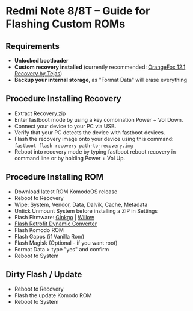 # Redmi Note 8/8T – Guide for Flashing Custom ROMs

## Requirements

- **Unlocked bootloader**
- **Custom recovery installed** (currently recommended: [OrangeFox 12.1 Recovery by Tejas](https://www.pling.com/p/2117593/))
- **Backup your internal storage**, as "Format Data" will erase everything

## Procedure Installing Recovery
- Extract Recovery.zip
- Enter fastboot mode by using a key combination Power + Vol Down.
- Connect your device to your PC via USB.
- Verify that your PC detects the device with fastboot devices.
- Flash the recovery image onto your device using this command:
`fastboot flash recovery path-to-recovery.img`
- Reboot into recovery mode by typing fastboot reboot recovery in command line or by holding Power + Vol Up.

## Procedure Installing ROM
- Download latest ROM KomodoOS release
- Reboot to Recovery
- Wipe: System, Vendor, Data, Dalvik, Cache, Metadata
- Untick Unmount System before installing a ZIP in Settings
- Flash Firmware: [Ginkgo](https://t.me/archivehkprjct/30) | [Willow](https://t.me/archivehkprjct/32)
- [Flash Retrofit Dynamic Converter](https://t.me/archivehkprjct/31)
- Flash Komodo ROM
- Flash Gapps (if Vanilla Rom)
- Flash Magisk (Optional - if you want root)
- Format Data > type "yes" and confirm
- Reboot to System

## Dirty Flash / Update
- Reboot to Recovery 
- Flash the update Komodo ROM
- Reboot to System

